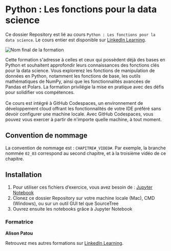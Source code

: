 #  Python : Les fonctions pour la data science

Ce dossier Repository est lié au cours `Python : Les fonctions pour la data science`. Le cours entier est disponible sur [LinkedIn Learning](https://www.linkedin.com/learning/python-les-fonctions-pour-la-data-science).

![Nom final de la formation](https://media.licdn.com/dms/image/v2/D4D0DAQEVSntH9r22wQ/learning-public-crop_675_1200/learning-public-crop_675_1200/0/1733300656908?e=2147483647&v=beta&t=RKWrxbw12hSyKPLSZ4BP_J18qQypk5I91vcBxLgLnIU)

Cette formation s'adresse à celles et ceux qui possèdent déjà des bases en Python et souhaitent approfondir leurs connaissances des fonctions clés pour la data science. Vous explorerez les fonctions de manipulation de données en Python, notamment les fonctions de base, les outils mathématiques de NumPy, ainsi que les fonctionnalités avancées de Pandas et Polars. La formation privilégie la mise en pratique avec des défis pour solidifier vos compétences. </br></br> Ce cours est intégré à GitHub Codespaces, un environnement de développement cloud offrant les fonctionnalités de votre IDE préféré sans devoir configurer une machine locale. Avec GitHub Codespaces, vous pouvez vous exercer à partir de n'importe quelle machine, à tout moment.

## Convention de nommage

La convention de nommage est : `CHAPITRE#_VIDEO#`. Par exemple, la branche nommée `02_03` correspond au second chapitre, et à la troisième vidéo de ce chapitre. 

## Installation

1. Pour utiliser ces fichiers d’exercice, vous avez besoin de : [Jupyter Notebook](https://jupyter.org/install)
2. Clonez ce dossier Repository sur votre machine locale (Mac), CMD (Windows), ou sur un outil GUI tel que SourceTree 
3. Ouvrez ensuite les notebooks grâce à Jupyter Notebook

### Formatrice

**Alison Patou** 

 Retrouvez mes autres formations sur [LinkedIn Learning](https://www.linkedin.com/learning/instructors/alison-patou).

[1]: # (End of FR-Instruction ###############################################################################################)

